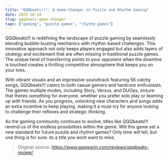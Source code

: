```yaml
---
title: "QQQbeats!!!: A Game-Changer in Puzzle and Rhythm Gaming"
date: 2025-10-24
slug: qqqbeats-game-changer
tags: ["gaming", "puzzle games", "rhythm games"]
---
```


QQQbeats!!! is redefining the landscape of puzzle gaming by seamlessly blending bubble-busting mechanics with rhythm-based challenges. This innovative approach not only keeps players engaged but also adds layers of strategy and excitement that are often missing in traditional puzzle games. The unique twist of transferring points to your opponent when the downline is touched creates a thrilling competitive atmosphere that keeps you on your toes.

With vibrant visuals and an impressive soundtrack featuring 56 catchy songs, QQQbeats!!! caters to both casual gamers and hardcore enthusiasts. The games multiple modes, including Story, Versus, and DUOps, ensure that theres something for everyone, whether you prefer solo play or teaming up with friends. As you progress, unlocking new characters and songs adds an extra incentive to keep playing, making it a must-try for anyone looking to challenge their reflexes and strategic thinking.

As the gaming community continues to evolve, titles like QQQbeats!!! remind us of the endless possibilities within the genre. Will this game set a new standard for future puzzle and rhythm games? Only time will tell, but one thing is for sure: its a title you wont want to miss.
> Original source: https://www.gamegrin.com/reviews/qqqbeats-review/